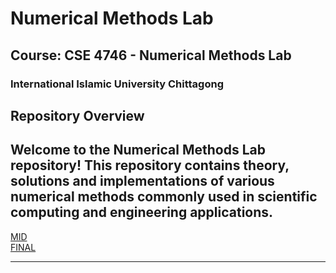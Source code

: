 # Numerical Methods Lab

## Course: CSE 4746 - Numerical Methods Lab

### International Islamic University Chittagong

## Repository Overview

## Welcome to the **Numerical Methods Lab** repository! This repository contains theory, solutions and implementations of various numerical methods commonly used in scientific computing and engineering applications.

[MID](https://github.com/MM-Mamunn/Numerical-Method-Lab/tree/main/Mid%20Term) <br>
[FINAL](https://github.com/MM-Mamunn/Numerical-Method-Lab/tree/main/Final)

---

